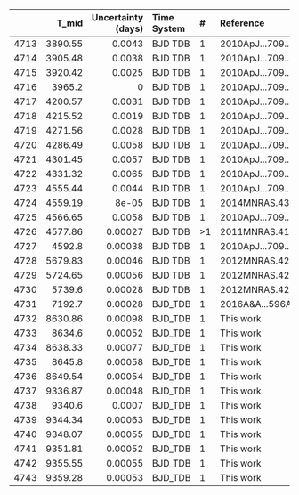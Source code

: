 |      |   T_mid |   Uncertainty (days) | Time System   | #   | Reference           |
|-----:|--------:|---------------------:|:--------------|:----|:--------------------|
| 4713 | 3890.55 |              0.0043  | BJD TDB       | 1   | 2010ApJ...709..159A |
| 4714 | 3905.48 |              0.0038  | BJD TDB       | 1   | 2010ApJ...709..159A |
| 4715 | 3920.42 |              0.0025  | BJD TDB       | 1   | 2010ApJ...709..159A |
| 4716 | 3965.2  |              0       | BJD TDB       | 1   | 2010ApJ...709..159A |
| 4717 | 4200.57 |              0.0031  | BJD TDB       | 1   | 2010ApJ...709..159A |
| 4718 | 4215.52 |              0.0019  | BJD TDB       | 1   | 2010ApJ...709..159A |
| 4719 | 4271.56 |              0.0028  | BJD TDB       | 1   | 2010ApJ...709..159A |
| 4720 | 4286.49 |              0.0058  | BJD TDB       | 1   | 2010ApJ...709..159A |
| 4721 | 4301.45 |              0.0057  | BJD TDB       | 1   | 2010ApJ...709..159A |
| 4722 | 4331.32 |              0.0065  | BJD TDB       | 1   | 2010ApJ...709..159A |
| 4723 | 4555.44 |              0.0044  | BJD TDB       | 1   | 2010ApJ...709..159A |
| 4724 | 4559.19 |              8e-05   | BJD TDB       | 1   | 2014MNRAS.437.1511B |
| 4725 | 4566.65 |              0.0058  | BJD TDB       | 1   | 2010ApJ...709..159A |
| 4726 | 4577.86 |              0.00027 | BJD TDB       | >1  | 2011MNRAS.416.2108A |
| 4727 | 4592.8  |              0.00038 | BJD TDB       | 1   | 2010ApJ...709..159A |
| 4728 | 5679.83 |              0.00046 | BJD TDB       | 1   | 2012MNRAS.426.1338S |
| 4729 | 5724.65 |              0.00056 | BJD TDB       | 1   | 2012MNRAS.426.1338S |
| 4730 | 5739.6  |              0.00028 | BJD TDB       | 1   | 2012MNRAS.426.1338S |
| 4731 | 7192.7  |              0.00028 | BJD_TDB       | 1   | 2016A&A...596A..47S |
| 4732 | 8630.86 |              0.00098 | BJD_TDB       | 1   | This work           |
| 4733 | 8634.6  |              0.00052 | BJD_TDB       | 1   | This work           |
| 4734 | 8638.33 |              0.00077 | BJD_TDB       | 1   | This work           |
| 4735 | 8645.8  |              0.00058 | BJD_TDB       | 1   | This work           |
| 4736 | 8649.54 |              0.00054 | BJD_TDB       | 1   | This work           |
| 4737 | 9336.87 |              0.00048 | BJD_TDB       | 1   | This work           |
| 4738 | 9340.6  |              0.0007  | BJD_TDB       | 1   | This work           |
| 4739 | 9344.34 |              0.00063 | BJD_TDB       | 1   | This work           |
| 4740 | 9348.07 |              0.00055 | BJD_TDB       | 1   | This work           |
| 4741 | 9351.81 |              0.00052 | BJD_TDB       | 1   | This work           |
| 4742 | 9355.55 |              0.00055 | BJD_TDB       | 1   | This work           |
| 4743 | 9359.28 |              0.00053 | BJD_TDB       | 1   | This work           |